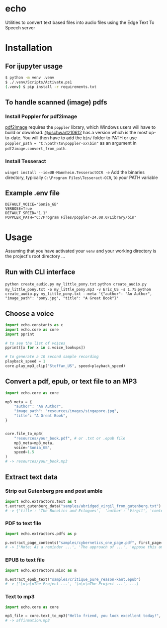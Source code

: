 # echo
Utilities to convert text based files into audio files using the Edge Text To Speech server

# Installation
## For ijupyter usage
```bash
$ python -m venv .venv     
$ ./.venv/Scripts/Activate.ps1                                                           
(.venv) $ pip install -r requirements.txt
```

## To handle scanned (image) pdfs
### Install Poppler for pdf2image
[pdf2image](https://github.com/Belval/pdf2image) requires the `poppler` library, which Windows users will have to build or download. [@oschwartz10612](https://github.com/oschwartz10612/poppler-windows/releases/) has a version which is the most up-to-date. You will then have to add the `bin/` folder to PATH or use `poppler_path = "C:\path\to\poppler-xx\bin"` as an argument in `pdf2image.convert_from_path`.

### Install Tesseract
`winget install --id=UB-Mannheim.TesseractOCR -e`
Add the binaries directory, typically `C:\Program Files\Tesseract-OCR`, to your PATH variable

## Example .env file
```
DEFAULT_VOICE="Sonia_GB"
VERBOSE=True
DEFAULT_SPEED="1.1"
POPPLER_PATH="C:/Program Files/poppler-24.08.0/Library/bin"
```

# Usage
Assuming that you have activated your `venv` and your working directory is the project's root directory ...

## Run with CLI interface
`python create_audio.py my_little_pony.txt`
`python create_audio.py my_little_pony.txt -o my_little_pony.mp3 -v Eric_US -s 1.75`
`python create_audio.py my_little_pony.txt --meta '{"author": "An Author", "image_path": "pony.jpg", "title": "A Great Book"}'`

## Choose a voice
```python
import echo.constants as c
import echo.core as core
import pprint

# to see the list of voices
pprint([x for x in c.voice_lookups])

# to generate a 10 second sample recording
playback_speed = 1
core.play_mp3_clip("Steffan_US", speed=playback_speed)
```

## Convert a pdf, epub, or text file to an MP3
```python
import echo.core as core

mp3_meta = {
    "author": "An Author",
    "image_path": "resources/images/singapore.jpg",
    "title": "A Great Book",
}


core.file_to_mp3(
    "resources/your_book.pdf", # or .txt or .epub file
    mp3_meta=mp3_meta,
    voice="Sonia_GB",
    speed=1.5
)
# -> resources/your_book.mp3
```

## Extract text data

### Strip out Gutenberg pre and post amble
```python
import echo.extractors.text as t
t.extract_gutenberg_data("samples/abridged_virgil_from_gutenberg.txt")
# -> {'title': 'The Bucolics and Eclogues',  'author': 'Virgil', 'contents': '37 BC\n\nTHE ECLOGUES ...' 
```

### PDF to text file
```python
import echo.extractors.pdfs as p

p.extract_page_contents("samples/cybernetics_one_page.pdf", first_page=30, last_page=30, content_types=["text"])
# -> ['Note: As a reminder ...', 'The approach of ...', 'oppose this ominous...']
```

### EPUB to text file
```python
import echo.extractors.misc as m

m.extract_epub_text("samples/critique_pure_reason-kant.epub")
# -> ['\n\n\nThe Project ...', '\n\n\nThe Project ...', ...]
```
### Text to mp3
```python
import echo.core as core

mp3_file = core.text_to_mp3("Hello friend, you look excellent today!", "affirmation.mp3", voice="Sonia_GB")
# -> affirmation.mp3
```